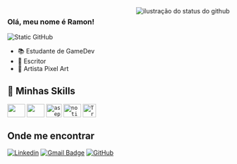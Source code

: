 
<img align='right' src="https://github-readme-stats.vercel.app/api?username=RamonSouza-Sil&show_icons=true&title_color=783c00&text_color=af552e&icon_color=783c00&bg_color=f8efd4&cache_seconds=2300" alt="ilustração do status do github">


### Olá, meu nome é Ramon!

<img src="https://img.shields.io/static/v1?label=Overview&message=RamonSouza&color=f8efd4&style=for-the-badge&logo=GitHub" alt="Static GitHub">


- 📚 Estudante de GameDev
- 📖 Escritor
- 🎨 Artista Pixel Art


## 🚀 Minhas Skills

<code><img align="center"  height="30" width="40" src="https://cdn.jsdelivr.net/gh/devicons/devicon/icons/unity/unity-original.svg" width="40"></code>
<code><img align="center"  height="30" width="40" src="https://cdn.jsdelivr.net/gh/devicons/devicon/icons/csharp/csharp-original.svg" width="40"></code>
<code><img alt="aseprite" align="center"  height="30" width="35" src="https://img.icons8.com/?size=100&id=4HbiSXA9b90z&format=png&color=000000" width="35"></code>
<code><img alt="notion" align="center"  height="30" width="40" src="https://img.icons8.com/?size=100&id=nvtEH6DpqruC&format=png&color=000000" width="40"></code>
<code><img alt="Trello" align="center"  height="30" width="30" src="https://img.icons8.com/?size=40&id=dk3ajz9a6J01&format=png&color=000000" width="30"></code>




## Onde me encontrar
[![Linkedin](https://img.shields.io/badge/-RamonSouza-blue?style=flat-square&logo=Linkedin&logoColor=white&link=https://www.linkedin.com/in/ramonsouzadasilva/)](https://www.linkedin.com/in/ramonsouzadasilva/)
[![Gmail Badge](https://img.shields.io/badge/-ramonsouzasil2004@email.com-006bed?style=flat-square&logo=Gmail&logoColor=white&link=mailto:SEU-EMAIL)](mailto:SEU-EMAIL)
[![GitHub](https://img.shields.io/github/followers/iuricode?label=follow&style=social)](https://github.com/RamonSouza-Sil)
  
</div>
